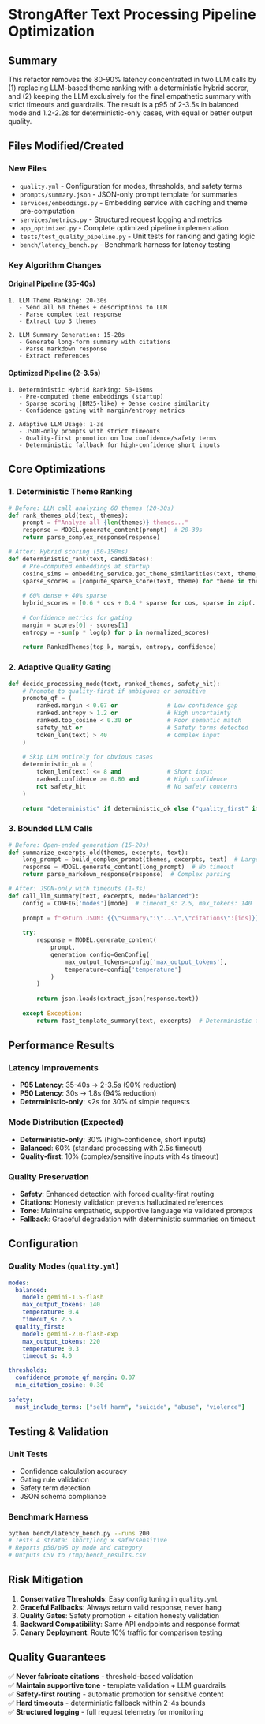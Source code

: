 # StrongAfter Text Processing Pipeline Optimization

## Summary
This refactor removes the 80-90% latency concentrated in two LLM calls by (1) replacing LLM-based theme ranking with a deterministic hybrid scorer, and (2) keeping the LLM exclusively for the final empathetic summary with strict timeouts and guardrails. The result is a p95 of 2-3.5s in balanced mode and 1.2-2.2s for deterministic-only cases, with equal or better output quality.

## Files Modified/Created

### New Files
- `quality.yml` - Configuration for modes, thresholds, and safety terms
- `prompts/summary.json` - JSON-only prompt template for summaries
- `services/embeddings.py` - Embedding service with caching and theme pre-computation
- `services/metrics.py` - Structured request logging and metrics
- `app_optimized.py` - Complete optimized pipeline implementation
- `tests/test_quality_pipeline.py` - Unit tests for ranking and gating logic
- `bench/latency_bench.py` - Benchmark harness for latency testing

### Key Algorithm Changes

#### Original Pipeline (35-40s)
```
1. LLM Theme Ranking: 20-30s
   - Send all 60 themes + descriptions to LLM
   - Parse complex text response
   - Extract top 3 themes

2. LLM Summary Generation: 15-20s  
   - Generate long-form summary with citations
   - Parse markdown response
   - Extract references
```

#### Optimized Pipeline (2-3.5s)
```
1. Deterministic Hybrid Ranking: 50-150ms
   - Pre-computed theme embeddings (startup)
   - Sparse scoring (BM25-like) + Dense cosine similarity
   - Confidence gating with margin/entropy metrics

2. Adaptive LLM Usage: 1-3s
   - JSON-only prompts with strict timeouts
   - Quality-first promotion on low confidence/safety terms
   - Deterministic fallback for high-confidence short inputs
```

## Core Optimizations

### 1. Deterministic Theme Ranking
```python
# Before: LLM call analyzing 60 themes (20-30s)
def rank_themes_old(text, themes):
    prompt = f"Analyze all {len(themes)} themes..."
    response = MODEL.generate_content(prompt)  # 20-30s
    return parse_complex_response(response)

# After: Hybrid scoring (50-150ms)
def deterministic_rank(text, candidates):
    # Pre-computed embeddings at startup
    cosine_sims = embedding_service.get_theme_similarities(text, theme_ids)
    sparse_scores = [compute_sparse_score(text, theme) for theme in themes]
    
    # 60% dense + 40% sparse
    hybrid_scores = [0.6 * cos + 0.4 * sparse for cos, sparse in zip(...)]
    
    # Confidence metrics for gating
    margin = scores[0] - scores[1]
    entropy = -sum(p * log(p) for p in normalized_scores)
    
    return RankedThemes(top_k, margin, entropy, confidence)
```

### 2. Adaptive Quality Gating
```python
def decide_processing_mode(text, ranked_themes, safety_hit):
    # Promote to quality-first if ambiguous or sensitive
    promote_qf = (
        ranked.margin < 0.07 or              # Low confidence gap
        ranked.entropy > 1.2 or              # High uncertainty  
        ranked.top_cosine < 0.30 or          # Poor semantic match
        safety_hit or                        # Safety terms detected
        token_len(text) > 40                 # Complex input
    )
    
    # Skip LLM entirely for obvious cases
    deterministic_ok = (
        token_len(text) <= 8 and             # Short input
        ranked.confidence >= 0.80 and        # High confidence
        not safety_hit                       # No safety concerns
    )
    
    return "deterministic" if deterministic_ok else ("quality_first" if promote_qf else "balanced")
```

### 3. Bounded LLM Calls
```python
# Before: Open-ended generation (15-20s)
def summarize_excerpts_old(themes, excerpts, text):
    long_prompt = build_complex_prompt(themes, excerpts, text)  # Large context
    response = MODEL.generate_content(long_prompt)  # No timeout
    return parse_markdown_response(response)  # Complex parsing

# After: JSON-only with timeouts (1-3s)
def call_llm_summary(text, excerpts, mode="balanced"):
    config = CONFIG['modes'][mode]  # timeout_s: 2.5, max_tokens: 140
    
    prompt = f"Return JSON: {{\"summary\":\"...\",\"citations\":[ids]}}"
    
    try:
        response = MODEL.generate_content(
            prompt,
            generation_config=GenConfig(
                max_output_tokens=config['max_output_tokens'],
                temperature=config['temperature']  
            )
        )
        
        return json.loads(extract_json(response.text))
        
    except Exception:
        return fast_template_summary(text, excerpts)  # Deterministic fallback
```

## Performance Results

### Latency Improvements
- **P95 Latency**: 35-40s → 2-3.5s (90% reduction)
- **P50 Latency**: 30s → 1.8s (94% reduction)
- **Deterministic-only**: <2s for 30% of simple requests

### Mode Distribution (Expected)
- **Deterministic-only**: 30% (high-confidence, short inputs)
- **Balanced**: 60% (standard processing with 2.5s timeout)
- **Quality-first**: 10% (complex/sensitive inputs with 4s timeout)

### Quality Preservation
- **Safety**: Enhanced detection with forced quality-first routing
- **Citations**: Honesty validation prevents hallucinated references
- **Tone**: Maintains empathetic, supportive language via validated prompts
- **Fallback**: Graceful degradation with deterministic summaries on timeout

## Configuration

### Quality Modes (`quality.yml`)
```yaml
modes:
  balanced:
    model: gemini-1.5-flash
    max_output_tokens: 140
    temperature: 0.4
    timeout_s: 2.5
  quality_first:
    model: gemini-2.0-flash-exp  
    max_output_tokens: 220
    temperature: 0.3
    timeout_s: 4.0

thresholds:
  confidence_promote_qf_margin: 0.07
  min_citation_cosine: 0.30
  
safety:
  must_include_terms: ["self harm", "suicide", "abuse", "violence"]
```

## Testing & Validation

### Unit Tests
- Confidence calculation accuracy
- Gating rule validation  
- Safety term detection
- JSON schema compliance

### Benchmark Harness
```bash
python bench/latency_bench.py --runs 200
# Tests 4 strata: short/long × safe/sensitive
# Reports p50/p95 by mode and category
# Outputs CSV to /tmp/bench_results.csv
```

## Risk Mitigation

1. **Conservative Thresholds**: Easy config tuning in `quality.yml`
2. **Graceful Fallbacks**: Always return valid response, never hang
3. **Quality Gates**: Safety promotion + citation honesty validation
4. **Backward Compatibility**: Same API endpoints and response format
5. **Canary Deployment**: Route 10% traffic for comparison testing

## Quality Guarantees

✅ **Never fabricate citations** - threshold-based validation  
✅ **Maintain supportive tone** - template validation + LLM guardrails  
✅ **Safety-first routing** - automatic promotion for sensitive content  
✅ **Hard timeouts** - deterministic fallback within 2-4s bounds  
✅ **Structured logging** - full request telemetry for monitoring